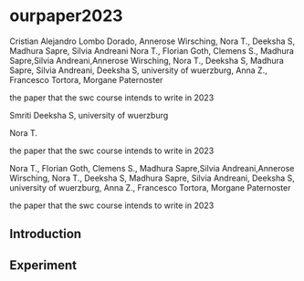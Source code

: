 # ourpaper2023
Cristian Alejandro Lombo Dorado, Annerose Wirsching, Nora T., Deeksha S, Madhura Sapre, Silvia Andreani
Nora T., Florian Goth, Clemens S., Madhura Sapre,Silvia Andreani,Annerose Wirsching, Nora T., Deeksha S, Madhura Sapre, Silvia Andreani, Deeksha S, university of wuerzburg, Anna Z., Francesco Tortora, Morgane Paternoster 

the paper that the swc course intends to write in 2023

Smriti 
Deeksha S, university of wuerzburg


Nora T.

the paper that the swc course intends to write in 2023

Nora T., Florian Goth, Clemens S., Madhura Sapre,Silvia Andreani,Annerose 
Wirsching, Nora T., Deeksha S, Madhura Sapre, Silvia Andreani, Deeksha S, 
university of wuerzburg, Anna Z., Francesco Tortora, Morgane Paternoster

the paper that the swc course intends to write in 2023

## Introduction

## Experiment

